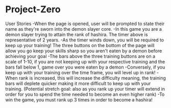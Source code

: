 # Project-Zero

User Stories
-When the page is opened, user will be prompted to state their name as they're sworn into the demon slayer core.
-In this game you are a demon slayer trying to attain the rank of hashira. The timer above is representative of 2 years.
-As the timer winds down, you will be required to keep up your training! The three buttons on the bottom of the page will allow you go keep your skills sharp so you aren't eaten by a demon before achieving your goal
-The bars above the three training buttons are on a scale of 1-10, if you are not keeping up with your respective training and the bars fall below 1, game over you were eaten by a demon
-Conversely, if you keep up with your training over the time frame, you will level up in rank!
-When rank is increased, this will increase the difficulty meaning, the training bars will deplete quicker making it more difficult to keep up with your training.
(Potential stretch goal: also as you rank up your timer will extend in order for you to spend the time needed to become an even higher rank)
-To win the game, you must rank up 3 times in order to become a hashira! 
